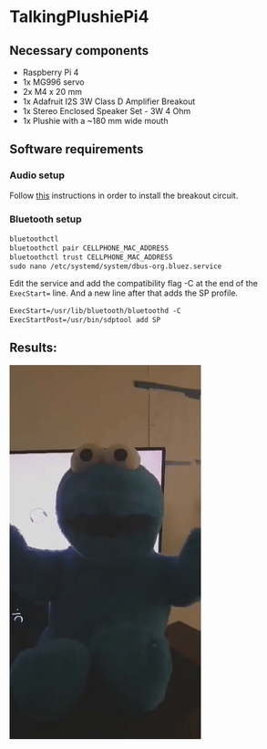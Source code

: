 # TalkingPlushiePi4

## Necessary components

- Raspberry Pi 4
- 1x MG996 servo
- 2x M4 x 20 mm
- 1x Adafruit I2S 3W Class D Amplifier Breakout
- 1x Stereo Enclosed Speaker Set - 3W 4 Ohm
- 1x Plushie with a ~180 mm wide mouth 


## Software requirements

### Audio setup

Follow [this](https://learn.adafruit.com/adafruit-max98357-i2s-class-d-mono-amp/raspberry-pi-test?view=all) instructions in order to install the breakout circuit.

### Bluetooth setup

```
bluetoothctl
bluetoothctl pair CELLPHONE_MAC_ADDRESS
bluetoothctl trust CELLPHONE_MAC_ADDRESS
sudo nano /etc/systemd/system/dbus-org.bluez.service
```
Edit the service and add the compatibility flag -C at the end of the `ExecStart=` line. And a new line after that adds the SP profile.
```
ExecStart=/usr/lib/bluetooth/bluetoothd -C
ExecStartPost=/usr/bin/sdptool add SP
```

## Results:

![](https://github.com/RolandVtuber/TalkingPlushiePi4/blob/main/plushie.gif)

